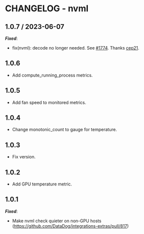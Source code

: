 # CHANGELOG - nvml

## 1.0.7 / 2023-06-07

***Fixed***: 

* fix(nvml): decode no longer needed. See [#1774](https://github.com/DataDog/integrations-extras/pull/1774). Thanks [cep21](https://github.com/cep21).


## 1.0.6

* Add compute_running_process metrics.

## 1.0.5

* Add fan speed to monitored metrics.

## 1.0.4

* Change monotonic_count to gauge for temperature. 

## 1.0.3

* Fix version.

## 1.0.2

* Add GPU temperature metric. 

## 1.0.1

***Fixed***: 

* Make nvml check quieter on non-GPU hosts (https://github.com/DataDog/integrations-extras/pull/817)

